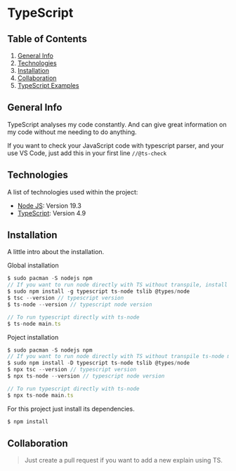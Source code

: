 # TypeScript

## Table of Contents

1. [General Info](#general-info)
2. [Technologies](#technologies)
3. [Installation](#installation)
4. [Collaboration](#collaboration)
5. [TypeScript Examples](TYPESCRIPT.md)
<!-- 5. [FAQs](#faqs) -->

## General Info

TypeScript analyses my code constantly. And can give great information on my code without me needing to do anything.

If you want to check your JavaScript code with typescript parser, and your use VS Code, just add this in your first line
`//@ts-check`

<!-- ### Screenshot -->

## Technologies

A list of technologies used within the project:

- [Node JS](https://nodejs.org/en/download/package-manager/#arch-linux): Version 19.3
- [TypeScript](https://www.typescriptlang.org/): Version 4.9

## Installation

A little intro about the installation.

Global installation

```javascript
$ sudo pacman -S nodejs npm
// If you want to run node directly with TS without transpile, install ts-node and tslib
$ sudo npm install -g typescript ts-node tslib @types/node
$ tsc --version // typescript version
$ ts-node --version // typescript node version

// To run typescript directly with ts-node
$ ts-node main.ts
```

Poject installation

```javascript
$ sudo pacman -S nodejs npm
// If you want to run node directly with TS without transpile ts-node main.ts, install ts-node and tslib
$ sudo npm install -D typescript ts-node tslib @types/node
$ npx tsc --version // typescript version
$ npx ts-node --version // typescript node version

// To run typescript directly with ts-node
$ npx ts-node main.ts
```

For this project just install its dependencies.

```javascript
$ npm install
```

<!-- Side information: To use the application in a special environment use `lorem ipsum` to start -->

## Collaboration

> Just create a pull request if you want to add a new explain using TS.

<!-- ## FAQs

---

A list of frequently asked questions

1. **This is a question in bold**
   Answer of the first question with _italic words_.
2. **Second question in bold**
   To answer this question we use an unordered list:

- First point
- Second Point
- Third point

3. **Third question in bold**
   Answer of the third question with _italic words_.
4. **Fourth question in bold**
   | Headline 1 in the tablehead | Headline 2 in the tablehead | Headline 3 in the tablehead |
   |:--------------|:-------------:|--------------:|
   | text-align left | text-align center | text-align right | -->
